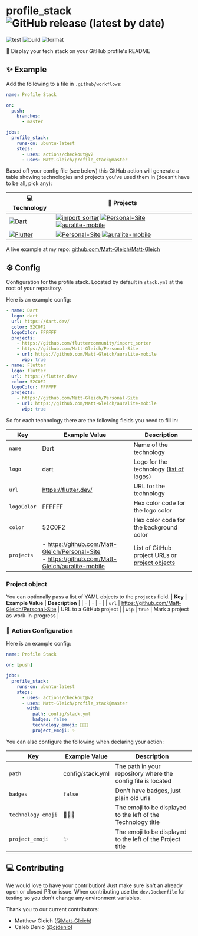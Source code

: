 # profile_stack ![GitHub release (latest by date)](https://img.shields.io/github/v/release/Matt-Gleich/profile_stack)

![test](https://github.com/Matt-Gleich/profile_stack/workflows/test/badge.svg)
![build](https://github.com/Matt-Gleich/profile_stack/workflows/build/badge.svg)
![format](https://github.com/Matt-Gleich/profile_stack/workflows/format/badge.svg)

🚀 Display your tech stack on your GitHub profile's README

## ✨ Example

Add the following to a file in `.github/workflows`:

```yml
name: Profile Stack

on:
  push:
    branches:
      - master

jobs:
  profile_stack:
    runs-on: ubuntu-latest
    steps:
      - uses: actions/checkout@v2
      - uses: Matt-Gleich/profile_stack@master
```

Based off your config file (see below) this GitHub action will generate a table showing technologies and projects you've used them in (doesn't have to be all, pick any):

| 💻 **Technology**                                                                                                                     | 🚀 **Projects**                                                                                                                                                                                                                                                                                                                                                                                                                                                                                                                                                                                                  |
| ------------------------------------------------------------------------------------------------------------------------------------- | ---------------------------------------------------------------------------------------------------------------------------------------------------------------------------------------------------------------------------------------------------------------------------------------------------------------------------------------------------------------------------------------------------------------------------------------------------------------------------------------------------------------------------------------------------------------------------------------------------------------- |
| [![Dart](https://img.shields.io/static/v1?label=&message=Dart&color=52C0F2&logo=dart&logoColor=white)](https://dart.dev/)             | [![import_sorter](https://img.shields.io/static/v1?label=import_sorter&message=%20&color=000605&logo=github&logoColor=white&labelColor=000605)](https://github.com/fluttercommunity/import_sorter) [![Personal-Site](https://img.shields.io/static/v1?label=Personal-Site&message=%20&color=000605&logo=github&logoColor=white&labelColor=000605)](https://github.com/Matt-Gleich/Personal-Site) [![auralite-mobile](https://img.shields.io/static/v1?label=auralite-mobile%20%28WIP%29&message=%20&color=000605&logo=github&logoColor=white&labelColor=000605)](https://github.com/Matt-Gleich/auralite-mobile) |
| [![Flutter](https://img.shields.io/static/v1?label=&message=Flutter&color=52C0F2&logo=flutter&logoColor=white)](https://flutter.dev/) | [![Personal-Site](https://img.shields.io/static/v1?label=Personal-Site&message=%20&color=000605&logo=github&logoColor=white&labelColor=000605)](https://github.com/Matt-Gleich/Personal-Site) [![auralite-mobile](https://img.shields.io/static/v1?label=auralite-mobile%20%28WIP%29&message=%20&color=000605&logo=github&logoColor=white&labelColor=000605)](https://github.com/Matt-Gleich/auralite-mobile)                                                                                                                                                                                                    |

A live example at my repo: [github.com/Matt-Gleich/Matt-Gleich](https://github.com/Matt-Gleich/Matt-Gleich)

## ⚙️ Config

Configuration for the profile stack. Located by default in `stack.yml` at the root of your repository.

Here is an example config:

```yml
- name: Dart
  logo: dart
  url: https://dart.dev/
  color: 52C0F2
  logoColor: FFFFFF
  projects:
    - https://github.com/fluttercommunity/import_sorter
    - https://github.com/Matt-Gleich/Personal-Site
    - url: https://github.com/Matt-Gleich/auralite-mobile
      wip: true
- name: Flutter
  logo: flutter
  url: https://flutter.dev/
  color: 52C0F2
  logoColor: FFFFFF
  projects:
    - https://github.com/Matt-Gleich/Personal-Site
    - url: https://github.com/Matt-Gleich/auralite-mobile
      wip: true
```

So for each technology there are the following fields you need to fill in:

| **Key**     | **Example Value**                                                                                    | **Description**                                                     |
| ----------- | ---------------------------------------------------------------------------------------------------- | ------------------------------------------------------------------- |
| `name`      | Dart                                                                                                 | Name of the technology                                              |
| `logo`      | dart                                                                                                 | Logo for the technology ([list of logos](https://simpleicons.org/)) |
| `url`       | https://flutter.dev/                                                                                 | URL for the technology                                              |
| `logoColor` | FFFFFF                                                                                               | Hex color code for the logo color                                   |
| `color`     | 52C0F2                                                                                               | Hex color code for the background color                             |
| `projects`  | - https://github.com/Matt-Gleich/Personal-Site <br> - https://github.com/Matt-Gleich/auralite-mobile | List of GitHub project URLs or [project objects](#project-object)   |

### Project object

You can optionally pass a list of YAML objects to the `projects` field.
| **Key** | **Example Value** | **Description** |
| - | - | - |
| `url` | https://github.com/Matt-Gleich/Personal-Site | URL to a GitHub project |
| `wip` | `true` | Mark a project as work-in-progress |

### 🦎 Action Configuration

Here is an example config:

```yaml
name: Profile Stack

on: [push]

jobs:
  profile_stack:
    runs-on: ubuntu-latest
    steps:
      - uses: actions/checkout@v2
      - uses: Matt-Gleich/profile_stack@master
        with:
          path: config/stack.yml
          badges: false
          technology_emoji: 👨🏻‍💻
          project_emoji: ✨
```

You can also configure the following when declaring your action:

| **Key**            | **Example Value** | **Description**                                               |
| ------------------ | ----------------- | ------------------------------------------------------------- |
| `path`             | config/stack.yml  | The path in your repository where the config file is located  |
| `badges`           | `false`           | Don't have badges, just plain old urls                        |
| `technology_emoji` | 👨🏻‍💻                | The emoji to be displayed to the left of the Technology title |
| `project_emoji`    | ✨                | The emoji to be displayed to the left of the Project title    |

## 💻 Contributing

We would love to have your contribution! Just make sure isn't an already open or closed PR or issue. When contributing use the `dev.Dockerfile` for testing so you don't change any environment variables.

Thank you to our current contributors:

- Matthew Gleich ([@Matt-Gleich](https://github.com/Matt-Gleich))
- Caleb Denio ([@cjdenio](https://github.com/cjdenio))
